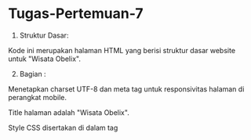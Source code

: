 # Tugas-Pertemuan-7
1. Struktur Dasar:

Kode ini merupakan halaman HTML yang berisi struktur dasar website untuk "Wisata Obelix".



2. Bagian <head>:

Menetapkan charset UTF-8 dan meta tag untuk responsivitas halaman di perangkat mobile.

Title halaman adalah "Wisata Obelix".

Style CSS disertakan di dalam tag <style> untuk mendefinisikan tampilan halaman, termasuk pengaturan untuk elemen seperti body, header, navigation, dan footer.



3. Bagian <body>:

Header: Menampilkan judul website "Wisata Obelix" dan deskripsi singkat tentang destinasi wisata.

Navigasi (nav): Menyediakan menu navigasi dengan tautan ke halaman lain seperti Beranda, Destinasi, Galeri, dan Kontak.

Konten Utama (Content): Menampilkan pesan sambutan "Selamat datang di Wisata Indonesia!" dan gambar placeholder untuk mewakili destinasi wisata.

Footer: Bagian bawah halaman yang mencantumkan informasi hak cipta.
